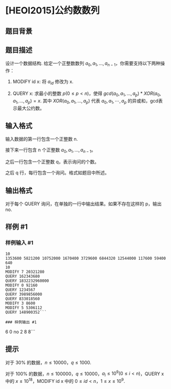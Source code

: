 # [HEOI2015]公约数数列

## 题目背景



## 题目描述

设计一个数据结构. 给定一个正整数数列 $a_0, a_1, ..., a_{n - 1}$，你需要支持以下两种操作：


1.  MODIFY id x: 将 $a_{id}$ 修改为 x.

2.  QUERY x: 求最小的整数 $p (0 \le p < n)$，使得 $gcd(a_0, a_1, ..., a_p) * XOR(a_0, a_1, ..., a_p) = x$. 其中 $XOR(a_0, a_1, ..., a_p)$ 代表 $a_0, a_1, \cdots, a_p$ 的异或和，gcd表示最大公约数。


## 输入格式

输入数据的第一行包含一个正整数 n.

接下来一行包含 n 个正整数 $a_0, a_1, ..., a_{n - 1}$。

之后一行包含一个正整数 q，表示询问的个数。

之后 q 行，每行包含一个询问。格式如题目中所述。


## 输出格式

对于每个 QUERY 询问，在单独的一行中输出结果。如果不存在这样的 p，输出 no.


## 样例 #1

### 样例输入 #1
```
10
1353600 5821200 10752000 1670400 3729600 6844320 12544000 117600 59400 640
10
MODIFY 7 20321280
QUERY 162343680
QUERY 1832232960000
MODIFY 0 92160
QUERY 1234567
QUERY 3989856000
QUERY 833018560
MODIFY 3 8600
MODIFY 5 5306112
QUERY 148900352```

### 样例输出 #1

```
6
0
no
2
8
8```

## 提示

对于 30% 的数据，$n \le 10000$，$q \le 1000$.

对于 100% 的数据，$n \le 100000$，$q \le 10000$，$a_i \le 10^9 (0  \le i < n)$，QUERY x 中的 $x \le 10^{18}$，MODIFY id x 中的 $0  \le id < n$，$1  \le x  \le 10^9$.

